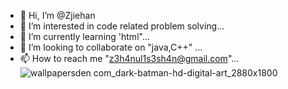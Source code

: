 - 👋 Hi, I’m @Zjiehan
- 👀 I’m interested in code related problem solving...
- 🌱 I’m currently learning 'html"...
- 💞️ I’m looking to collaborate on "java,C++" ...
- 📫 How to reach me "z3h4nul1s3sh4n@gmail.com"...
![wallpapersden com_dark-batman-hd-digital-art_2880x1800](https://user-images.githubusercontent.com/121482058/209632238-78137bf1-662b-4c4e-a707-41478e32973d.jpg)
